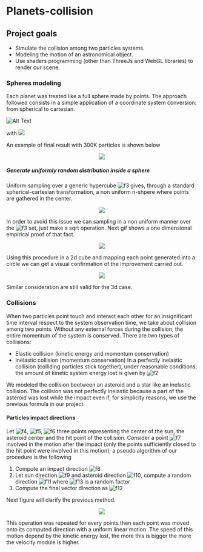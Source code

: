 # Planets-collision

## Project goals

* Simulate the collision among two particles systems.
* Modeling the motion of an astronomical object.
* Use shaders programming (other than ThreeJs and WebGL libraries) to render our scene.

### Spheres modeling

Each planet was treated like a full sphere made by points. The approach followed consists in a simple application of a coordinate system conversion: from spherical to cartesian.

![Alt Text](https://github.com/tom1092/Planets-collision/blob/master/readmeImages/img1764.png)


with <img src="https://latex.codecogs.com/svg.latex?\Large&space;\theta\in[-\pi,\pi],\phi\in[-\pi/2,\pi/2],r\in[0,R]" />

An example of final result with 300K particles is shown below

<p align="center"> 
  <img src="https://github.com/tom1092/Planets-collision/blob/master/readmeImages/Sun.png">
</p>

##### Generate uniformly random distribution inside a sphere

Uniform sampling over a generic hypercube ![f3] gives, through a standard spherical-cartesian transformation, a non uniform n-shpere where points are gathered in the center.

<p align="center"> 
  <img src="https://github.com/tom1092/Planets-collision/blob/master/readmeImages/circleNonUniform.png">
</p>

In order to avoid this issue we can sampling in a non uniform manner over the ![f3] set, just make a sqrt operation. Next gif shows a one dimensional empirical proof of that fact.

<p align="center"> 
  <img src="https://github.com/tom1092/Planets-collision/blob/master/readmeImages/sampling.gif">
</p>

Using this procedure in a 2d cube and mapping each point generated into a circle we can get a visual confirmation of the improvement carried out.

<p align="center"> 
  <img src="https://github.com/tom1092/Planets-collision/blob/master/readmeImages/circleUniform.png">
</p>

Similar consideration are still valid for the 3d case.

### Collisions

When two particles point touch and interact each other for an insignificant time interval respect to the system observation time, we take about collision among two points. Without any external forces during the collision, the entire momentum of the system is conserved.
There are two types of collisions:
* Elastic collision (kinetic energy and momentum conservation)
* Inelastic collision (momentum conservation)
In a perfectly inelastic collision (colliding particles stick together), under reasonable conditions, the amount of kinetic system energy lost is given by  ![f2]

We modeled the collision beetween an asteroid and a star like an inelastic collision. The collision was not perfectly inelastic because a part of the asteroid was lost while the impact even if, for simplicity reasons, we use the previous formula in our project.

#### Particles impact directions

Let ![f4], ![f5], ![f6] three points representing the center of the sun, the asteroid center and the hit point of the collision.
Consider a point ![f7] involved in the motion after the impact (only the points sufficiently closed to the hit point were involved in this motion); a pseudo algorithm of our procedure is the following

1. Compute an impact direction ![f8]
2. Let sun direction ![f9] and asteroid direction ![f10], compute a random direction ![f11] where ![f13] is a random factor
3. Compute the final vector direction as ![f12]

Next figure will clarify the previous method.

<p align="center"> 
  <img src="https://github.com/tom1092/Planets-collision/blob/master/readmeImages/CollisionDirection_mod.gif">
</p>

This operation was repeated for every points then each point was moved onto its computed direction with a uniform linear motion. The speed of this motion depend by the kinetic energy lost, the more this is bigger the more the velocity module is higher.

[f1]: http://chart.apis.google.com/chart?cht=tx&chl=\theta\in[-\pi,\pi],\phi\in[-\pi/2,\pi/2],r\in[0,R]
[f3]: http://chart.apis.google.com/chart?cht=tx&chl=[0,1]^n 
[f2]: http://chart.apis.google.com/chart?cht=tx&chl=-\Delta{E_k}=\frac{1}{2}\frac{m1\cdot{m2}}{m1+m2}(v_1-v_2)^2 

[f4]: http://chart.apis.google.com/chart?cht=tx&chl=\widetilde{s}
[f5]: http://chart.apis.google.com/chart?cht=tx&chl=\widetilde{c}
[f6]: http://chart.apis.google.com/chart?cht=tx&chl=\widetilde{h}
[f7]: http://chart.apis.google.com/chart?cht=tx&chl=\widetilde{p}
[f8]: http://chart.apis.google.com/chart?cht=tx&chl=\vec{v}=\widetilde{p}-\widetilde{h}
[f9]: http://chart.apis.google.com/chart?cht=tx&chl=\vec{x}=\widetilde{s}-\widetilde{p}
[f10]: http://chart.apis.google.com/chart?cht=tx&chl=\vec{y}=\widetilde{c}-\widetilde{p}
[f11]: http://chart.apis.google.com/chart?cht=tx&chl=\vec{u}=\lambda(\vec{x}\wedge\vec{y})
[f12]: http://chart.apis.google.com/chart?cht=tx&chl=\vec{w}=\vec{v}\verb|+|\vec{u}
[f13]: http://chart.apis.google.com/chart?cht=tx&chl=\lambda